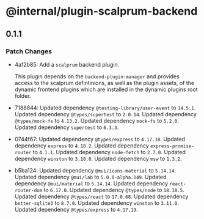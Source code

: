 # @internal/plugin-scalprum-backend

## 0.1.1

### Patch Changes

- 4af2b85: Add a `scalprum` backend plugin.

  This plugin depends on the `backend-plugin-manager` and
  provides access to the scalprum defintinions,
  as well as the plugin assets,
  of the dynamic frontend plugins which are
  installed in the dynamic plugins root folder.

- 7188844: Updated dependency `@testing-library/user-event` to `14.5.1`.
  Updated dependency `@types/supertest` to `2.0.14`.
  Updated dependency `@types/mock-fs` to `4.13.2`.
  Updated dependency `mock-fs` to `5.2.0`.
  Updated dependency `supertest` to `6.3.3`.
- 0744f67: Updated dependency `@types/express` to `4.17.18`.
  Updated dependency `express` to `4.18.2`.
  Updated dependency `express-promise-router` to `4.1.1`.
  Updated dependency `node-fetch` to `2.7.0`.
  Updated dependency `winston` to `3.10.0`.
  Updated dependency `msw` to `1.3.2`.
- b5ba124: Updated dependency `@mui/icons-material` to `5.14.14`.
  Updated dependency `@mui/lab` to `5.0.0-alpha.149`.
  Updated dependency `@mui/material` to `5.14.14`.
  Updated dependency `react-router-dom` to `6.17.0`.
  Updated dependency `@types/node` to `18.18.5`.
  Updated dependency `@types/react` to `17.0.68`.
  Updated dependency `better-sqlite3` to `8.7.0`.
  Updated dependency `winston` to `3.11.0`.
  Updated dependency `@types/express` to `4.17.19`.
